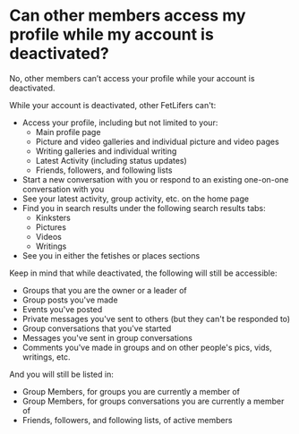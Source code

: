 # Can other members access my profile while my account is deactivated?

No, other members can’t access your profile while your account is deactivated.

While your account is deactivated, other FetLifers can't:

- Access your profile, including but not limited to your:
  - Main profile page
  - Picture and video galleries and individual picture and video pages
  - Writing galleries and individual writing
  - Latest Activity (including status updates)
  - Friends, followers, and following lists
- Start a new conversation with you or respond to an existing one-on-one conversation with you
- See your latest activity, group activity, etc. on the home page
- Find you in search results under the following search results tabs:
  - Kinksters
  - Pictures
  - Videos
  - Writings
- See you in either the fetishes or places sections

Keep in mind that while deactivated, the following will still be accessible:

- Groups that you are the owner or a leader of
- Group posts you've made
- Events you've posted
- Private messages you've sent to others (but they can't be responded to)
- Group conversations that you've started
- Messages you've sent in group conversations
- Comments you've made in groups and on other people's pics, vids, writings, etc.

And you will still be listed in:

- Group Members, for groups you are currently a member of
- Group Members, for groups conversations you are currently a member of
- Friends, followers, and following lists, of active members
